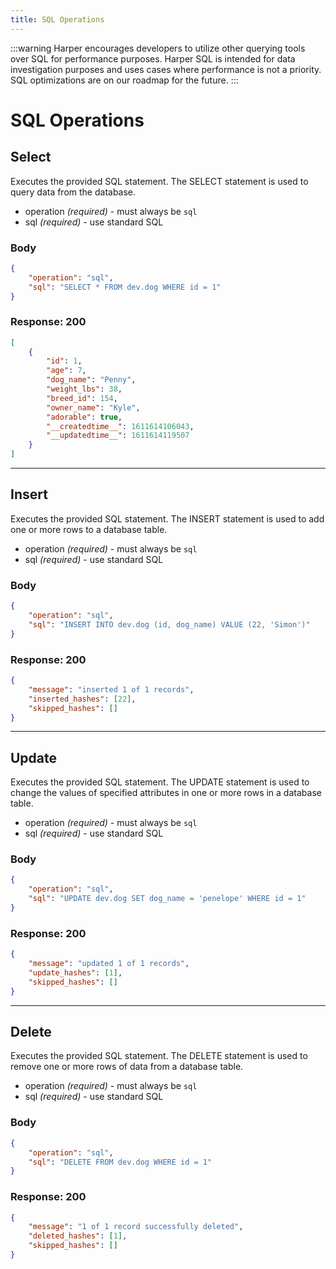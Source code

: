 ```yaml
---
title: SQL Operations
---
```


:::warning
Harper encourages developers to utilize other querying tools over SQL for performance purposes. Harper SQL is intended for data investigation purposes and uses cases where performance is not a priority. SQL optimizations are on our roadmap for the future.
:::

# SQL Operations

## Select

Executes the provided SQL statement. The SELECT statement is used to query data from the database.

- operation _(required)_ - must always be `sql`
- sql _(required)_ - use standard SQL

### Body

```json
{
	"operation": "sql",
	"sql": "SELECT * FROM dev.dog WHERE id = 1"
}
```

### Response: 200

```json
[
	{
		"id": 1,
		"age": 7,
		"dog_name": "Penny",
		"weight_lbs": 38,
		"breed_id": 154,
		"owner_name": "Kyle",
		"adorable": true,
		"__createdtime__": 1611614106043,
		"__updatedtime__": 1611614119507
	}
]
```

---

## Insert

Executes the provided SQL statement. The INSERT statement is used to add one or more rows to a database table.

- operation _(required)_ - must always be `sql`
- sql _(required)_ - use standard SQL

### Body

```json
{
	"operation": "sql",
	"sql": "INSERT INTO dev.dog (id, dog_name) VALUE (22, 'Simon')"
}
```

### Response: 200

```json
{
	"message": "inserted 1 of 1 records",
	"inserted_hashes": [22],
	"skipped_hashes": []
}
```

---

## Update

Executes the provided SQL statement. The UPDATE statement is used to change the values of specified attributes in one or more rows in a database table.

- operation _(required)_ - must always be `sql`
- sql _(required)_ - use standard SQL

### Body

```json
{
	"operation": "sql",
	"sql": "UPDATE dev.dog SET dog_name = 'penelope' WHERE id = 1"
}
```

### Response: 200

```json
{
	"message": "updated 1 of 1 records",
	"update_hashes": [1],
	"skipped_hashes": []
}
```

---

## Delete

Executes the provided SQL statement. The DELETE statement is used to remove one or more rows of data from a database table.

- operation _(required)_ - must always be `sql`
- sql _(required)_ - use standard SQL

### Body

```json
{
	"operation": "sql",
	"sql": "DELETE FROM dev.dog WHERE id = 1"
}
```

### Response: 200

```json
{
	"message": "1 of 1 record successfully deleted",
	"deleted_hashes": [1],
	"skipped_hashes": []
}
```
